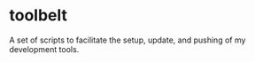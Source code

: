 toolbelt
========

A set of scripts to facilitate the setup, update, and pushing of my development tools.
